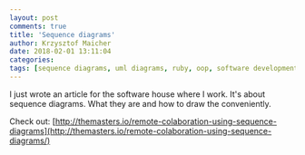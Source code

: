 ```yaml
---
layout: post
comments: true
title: 'Sequence diagrams'
author: Krzysztof Maicher
date: 2018-02-01 13:11:04
categories:
tags: [sequence diagrams, uml diagrams, ruby, oop, software development]
---
```


I just wrote an article for the software house where I work. 
It's about sequence diagrams. What they are and how to draw the conveniently. 

Check out: [http://themasters.io/remote-colaboration-using-sequence-diagrams](http://themasters.io/remote-colaboration-using-sequence-diagrams/)
